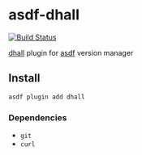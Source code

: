 asdf-dhall
===========
[![Build Status](https://travis-ci.com/aaaaninja/asdf-dhall.svg?branch=master)](https://travis-ci.com/aaaaninja/asdf-dhall)

[dhall](https://github.com/dhall-lang/dhall-haskell) plugin for [asdf](https://github.com/asdf-vm/asdf) version manager

Install
-------

```sh
asdf plugin add dhall
```

### Dependencies

- `git`
- `curl`
